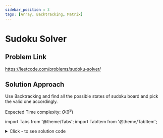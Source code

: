 ```yaml
---
sidebar_position : 3
tags: [Array, Backtracking, Matrix]
---
```


# Sudoku Solver

## Problem Link
https://leetcode.com/problems/sudoku-solver/

## Solution Approach
Use Backtracking and find all the possible states of sudoku board and pick the valid one accordingly.

Expected Time complexity: $O(9^9)$

import Tabs from '@theme/Tabs';
import TabItem from '@theme/TabItem';

<details><summary>Click - to see solution code</summary>

<Tabs>
<TabItem value="cpp" label="C++">

```cpp
class Solution {
   public:
    bool check(vector<vector<char>>& board, int i, int j, char val) {
        int row = i - i % 3, col = j - j % 3;
        for (int k = 0; k < 9; k++)
            if (board[k][j] == val) return false;
        for (int k = 0; k < 9; k++)
            if (board[i][k] == val) return false;
        for (int x = 0; x < 3; x++) {
            for (int y = 0; y < 3; y++) {
                if (board[x + row][y + col] == val) return false;
            }
        }
        return true;
    }

    bool solveSudoku(vector<vector<char>>& board, int i = 0, int j = 0) {
        if (i == 9) return true;
        if (j == 9) return solveSudoku(board, i + 1, 0);
        if (board[i][j] != '.') return solveSudoku(board, i, j + 1);

        for (char c = '1'; c <= '9'; c++) {
            if (check(board, i, j, c)) {
                board[i][j] = c;
                if (solveSudoku(board, i, j + 1)) return true;
                board[i][j] = '.';
            }
        }
        return false;
    }
};
```
</TabItem>
</Tabs>

</details>

